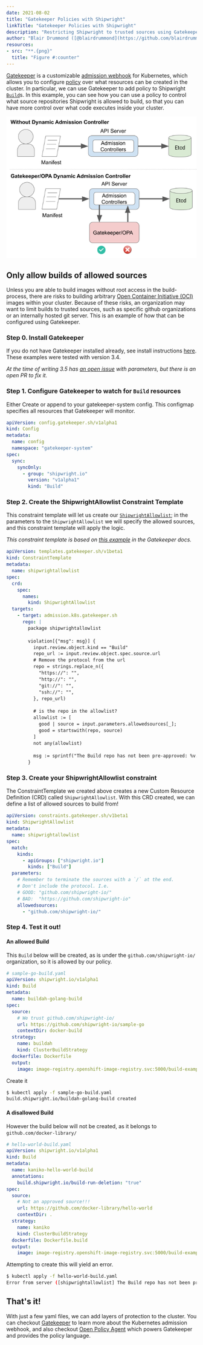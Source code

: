 ```yaml
---
date: 2021-08-02
title: "Gatekeeper Policies with Shipwright"
linkTitle: "Gatekeeper Policies with Shipwright"
description: "Restricting Shipwright to trusted sources using Gatekeeper"
author: "Blair Drummond ([@blairdrummond](https://github.com/blairdrummond))"
resources:
- src: "**.{png}"
  title: "Figure #:counter"
---
```



[Gatekeeper](https://github.com/open-policy-agent/gatekeeper) is a customizable [admission webhook](https://kubernetes.io/docs/reference/access-authn-authz/extensible-admission-controllers/#what-are-admission-webhooks) for Kubernetes, which allows you to configure [policy](https://www.openpolicyagent.org/docs/latest/policy-language/) over what resources can be created in the cluster. In particular, we can use Gatekeeper to add policy to Shipwright [`Build`](/docs/build/)s. In this example, you can see how you can use a policy to control what source repositories Shipwright is allowed to build, so that you can have more control over what code executes inside your cluster.

[![Gatekeeper](opa.png)](https://github.com/securekubernetes/securekubernetes/blob/master/docs/img/opa.png)

## Only allow builds of allowed sources

Unless you are able to build images without root access in the build-process, there are risks to building arbitrary [Open Container Initiative (OCI)](https://opencontainers.org/) images within your cluster. Because of these risks, an organization may want to limit builds to trusted sources, such as specific github organizations or an internally hosted git server. This is an example of how that can be configured using Gatekeeper.

### Step 0. Install Gatekeeper

If you do not have Gatekeeper installed already, see install instructions [here](https://open-policy-agent.github.io/gatekeeper/website/docs/install/#installation). These examples were tested with version 3.4.

*At the time of writing 3.5 has [an open issue](https://github.com/open-policy-agent/gatekeeper/issues/1468) with parameters, but there is an open PR to fix it.*

### Step 1. Configure Gatekeeper to watch for `Build` resources

Either Create or append to your gatekeeper-system config. This configmap specifies all resources that Gatekeeper will monitor.

```yaml
apiVersion: config.gatekeeper.sh/v1alpha1
kind: Config
metadata:
  name: config
  namespace: "gatekeeper-system"
spec:
  sync:
    syncOnly:
      - group: "shipwright.io"
        version: "v1alpha1"
        kind: "Build"
```

### Step 2. Create the ShipwrightAllowlist Constraint Template

This constraint template will let us create our [`ShipwrightAllowlist`](#create-your-shipwrightallowlist-constraint); in the parameters to the `ShipwrightAllowlist` we will specify the allowed sources, and this constraint template will apply the logic.

*This constraint template is based on [this example](https://github.com/open-policy-agent/gatekeeper/blob/07e2fd0507dacb83bfa1d0625981beeead9976a1/demo/agilebank/templates/k8sallowedrepos_template.yaml) in the Gatekeeper docs.*

```yaml
apiVersion: templates.gatekeeper.sh/v1beta1
kind: ConstraintTemplate
metadata:
  name: shipwrightallowlist
spec:
  crd:
    spec:
      names:
        kind: ShipwrightAllowlist
  targets:
    - target: admission.k8s.gatekeeper.sh
      rego: |
        package shipwrightallowlist

        violation[{"msg": msg}] {
          input.review.object.kind == "Build"
          repo_url := input.review.object.spec.source.url
          # Remove the protocol from the url
          repo = strings.replace_n({
            "https://": "",
            "http://": "",
            "git://": "",
            "ssh://": "",
          }, repo_url)

          # is the repo in the allowlist?
          allowlist := [
            good | source = input.parameters.allowedsources[_];
            good = startswith(repo, source)
          ]
          not any(allowlist)

          msg := sprintf("The Build repo has not been pre-approved: %v. Allowed sources are: %v", [repo, input.parameters.allowedsources])
        }
```

### Step 3. Create your ShipwrightAllowlist constraint

The ConstraintTemplate we created above creates a new Custom Resource Definition (CRD) called `ShipwrightAllowlist`. With this CRD created, we can define a list of allowed sources to build from!

```yaml
apiVersion: constraints.gatekeeper.sh/v1beta1
kind: ShipwrightAllowlist
metadata:
  name: shipwrightallowlist
spec:
  match:
    kinds:
      - apiGroups: ["shipwright.io"]
        kinds: ["Build"]
  parameters:
    # Remember to terminate the sources with a `/` at the end.
    # Don't include the protocol. I.e.
    # GOOD: "github.com/shipwright-io/"
    # BAD:  "https://github.com/shipwright-io"
    allowedsources:
      - "github.com/shipwright-io/"
```


### Step 4. Test it out!

#### An allowed Build

This `Build` below will be created, as is under the `github.com/shipwright-io/` organization, so it is allowed by our policy.

```yaml
# sample-go-build.yaml
apiVersion: shipwright.io/v1alpha1
kind: Build
metadata:
  name: buildah-golang-build
spec:
  source:
    # We trust github.com/shipwright-io/
    url: https://github.com/shipwright-io/sample-go
    contextDir: docker-build
  strategy:
    name: buildah
    kind: ClusterBuildStrategy
  dockerfile: Dockerfile
  output:
    image: image-registry.openshift-image-registry.svc:5000/build-examples/taxi-app
```

Create it

```bash
$ kubectl apply -f sample-go-build.yaml
build.shipwright.io/buildah-golang-build created
```

#### A disallowed Build

However the build below will not be created, as it belongs to `github.com/docker-library/`

```yaml
# hello-world-build.yaml
apiVersion: shipwright.io/v1alpha1
kind: Build
metadata:
  name: kaniko-hello-world-build
  annotations:
    build.shipwright.io/build-run-deletion: "true"
spec:
  source:
    # Not an approved source!!!
    url: https://github.com/docker-library/hello-world
    contextDir: .
  strategy:
    name: kaniko
    kind: ClusterBuildStrategy
  dockerfile: Dockerfile.build
  output:
    image: image-registry.openshift-image-registry.svc:5000/build-examples/hello-world
```

Attempting to create this will yield an error.

```bash
$ kubectl apply -f hello-world-build.yaml
Error from server ([shipwrightallowlist] The Build repo has not been pre-approved: github.com/docker-library/hello-world. Allowed sources are: ["github.com/shipwright-io/"]): error when creating "hello-world-build.yaml": admission webhook "validation.gatekeeper.sh" denied the request: [shipwrightallowlist] The Build repo has not been pre-approved: github.com/docker-library/hello-world. Allowed sources are: ["github.com/shipwright-io/"]
```


## That's it!

With just a few yaml files, we can add layers of protection to the cluster. You can checkout [Gatekeeper](https://open-policy-agent.github.io/gatekeeper/website/docs/) to learn more about the Kubernetes admission webhook, and also checkout [Open Policy Agent](https://www.openpolicyagent.org/) which powers Gatekeeper and provides the policy language.
